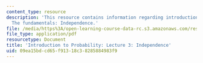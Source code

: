 ```yaml
---
content_type: resource
description: 'This resource contains information regarding introduction to probability:
  The fundamentals: Independence.'
file: /media/https%3A/open-learning-course-data-rc.s3.amazonaws.com/res-6-012-introduction-to-probability-spring-2018/09ea15bdcd65f91318c38285884983f9_MITRES_6_012S18_L03.pdf
file_type: application/pdf
resourcetype: Document
title: 'Introduction to Probability: Lecture 3: Independence'
uid: 09ea15bd-cd65-f913-18c3-8285884983f9
---
```

